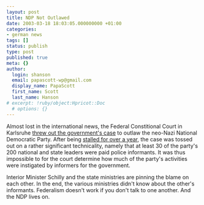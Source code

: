 ```yaml
---
layout: post
title: NDP Not Outlawed
date: 2003-03-18 18:03:05.000000000 +01:00
categories:
- german news
tags: []
status: publish
type: post
published: true
meta: {}
author:
  login: shanson
  email: papascott-wp@gmail.com
  display_name: PapaScott
  first_name: Scott
  last_name: Hanson
# excerpt: !ruby/object:Hpricot::Doc
  # options: {}
---
```

<p>Almost lost in the international news, the Federal Constitional Court in Karlsruhe <a title="ABCNEWS.com : Germany Throws Out Bid to Outlaw Party" href="http://abcnews.go.com/wire/World/ap20030318_595.html">threw out the government's case</a> to outlaw the neo-Nazi National Democratic Party. After being <a href="/2002/01/23/115.php">stalled for over a year</a>, the case was tossed out on a rather significant technicality, namely that at least 30 of the party's 200 national and state leaders were paid police informants. It was thus impossible to for the court determine how much of the party's activities were instigated by informers for the government. </p>
<p>Interior Minister Schilly and the state ministries are pinning the blame on each other. In the end, the various ministries didn't know about the other's informants. Federalism doesn't work if you don't talk to one another. And the NDP lives on.</p>

